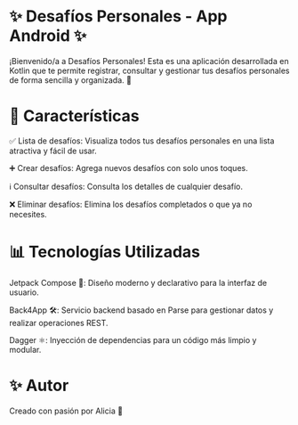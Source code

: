 # ✨ Desafíos Personales - App Android ✨

¡Bienvenido/a a Desafíos Personales! Esta es una aplicación desarrollada en Kotlin que te permite registrar, consultar y gestionar tus desafíos personales de forma sencilla y organizada. 🌟

# 🚀 Características

✅ Lista de desafíos: Visualiza todos tus desafíos personales en una lista atractiva y fácil de usar.

➕ Crear desafíos: Agrega nuevos desafíos con solo unos toques.

ℹ️ Consultar desafíos: Consulta los detalles de cualquier desafío.

❌ Eliminar desafíos: Elimina los desafíos completados o que ya no necesites.

# 📊 Tecnologías Utilizadas

Jetpack Compose 🎨: Diseño moderno y declarativo para la interfaz de usuario.

Back4App 🛠️: Servicio backend basado en Parse para gestionar datos y realizar operaciones REST.

Dagger ⚛️: Inyección de dependencias para un código más limpio y modular.

# ✨ Autor

Creado con pasión por Alicia 🌈
